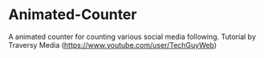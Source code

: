 # Animated-Counter
A animated counter for counting various social media following.
Tutorial by Traversy Media (https://www.youtube.com/user/TechGuyWeb)
